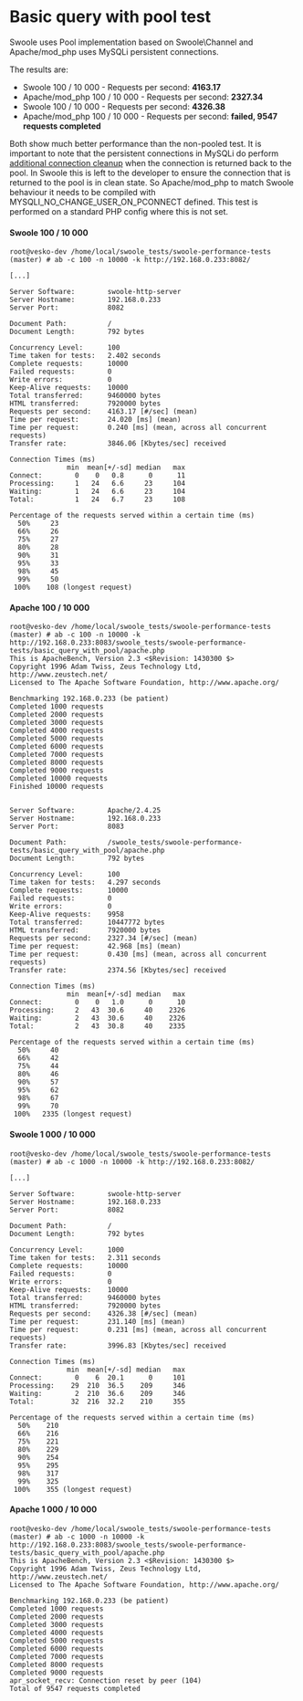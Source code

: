 # Basic query with pool test

Swoole uses Pool implementation based on Swoole\Channel and Apache/mod_php uses MySQLi persistent connections.

The results are:
- Swoole 100 / 10 000 - Requests per second: **4163.17**
- Apache/mod_php 100 / 10 000 - Requests per second: **2327.34**
- Swoole 100 / 10 000 - Requests per second: **4326.38**
- Apache/mod_php 100 / 10 000 - Requests per second: **failed, 9547 requests completed**

Both show much better performance than the non-pooled test.
It is important to note that the persistent connections in MySQLi do perform [additional connection cleanup](https://www.php.net/manual/en/mysqli.persistconns.php) when the connection is returned back to the pool.
In Swoole this is left to the developer to ensure the connection that is returned to the pool is in clean state.
So Apache/mod_php to match Swoole behaviour it needs to be compiled with MYSQLI_NO_CHANGE_USER_ON_PCONNECT defined.
This test is performed on a standard PHP config where this is not set.

#### Swoole 100 / 10 000
```
root@vesko-dev /home/local/swoole_tests/swoole-performance-tests (master) # ab -c 100 -n 10000 -k http://192.168.0.233:8082/

[...]

Server Software:        swoole-http-server
Server Hostname:        192.168.0.233
Server Port:            8082

Document Path:          /
Document Length:        792 bytes

Concurrency Level:      100
Time taken for tests:   2.402 seconds
Complete requests:      10000
Failed requests:        0
Write errors:           0
Keep-Alive requests:    10000
Total transferred:      9460000 bytes
HTML transferred:       7920000 bytes
Requests per second:    4163.17 [#/sec] (mean)
Time per request:       24.020 [ms] (mean)
Time per request:       0.240 [ms] (mean, across all concurrent requests)
Transfer rate:          3846.06 [Kbytes/sec] received

Connection Times (ms)
              min  mean[+/-sd] median   max
Connect:        0    0   0.8      0      11
Processing:     1   24   6.6     23     104
Waiting:        1   24   6.6     23     104
Total:          1   24   6.7     23     108

Percentage of the requests served within a certain time (ms)
  50%     23
  66%     26
  75%     27
  80%     28
  90%     31
  95%     33
  98%     45
  99%     50
 100%    108 (longest request)
```
#### Apache 100 / 10 000
```
root@vesko-dev /home/local/swoole_tests/swoole-performance-tests (master) # ab -c 100 -n 10000 -k http://192.168.0.233:8083/swoole_tests/swoole-performance-tests/basic_query_with_pool/apache.php
This is ApacheBench, Version 2.3 <$Revision: 1430300 $>
Copyright 1996 Adam Twiss, Zeus Technology Ltd, http://www.zeustech.net/
Licensed to The Apache Software Foundation, http://www.apache.org/

Benchmarking 192.168.0.233 (be patient)
Completed 1000 requests
Completed 2000 requests
Completed 3000 requests
Completed 4000 requests
Completed 5000 requests
Completed 6000 requests
Completed 7000 requests
Completed 8000 requests
Completed 9000 requests
Completed 10000 requests
Finished 10000 requests


Server Software:        Apache/2.4.25
Server Hostname:        192.168.0.233
Server Port:            8083

Document Path:          /swoole_tests/swoole-performance-tests/basic_query_with_pool/apache.php
Document Length:        792 bytes

Concurrency Level:      100
Time taken for tests:   4.297 seconds
Complete requests:      10000
Failed requests:        0
Write errors:           0
Keep-Alive requests:    9958
Total transferred:      10447772 bytes
HTML transferred:       7920000 bytes
Requests per second:    2327.34 [#/sec] (mean)
Time per request:       42.968 [ms] (mean)
Time per request:       0.430 [ms] (mean, across all concurrent requests)
Transfer rate:          2374.56 [Kbytes/sec] received

Connection Times (ms)
              min  mean[+/-sd] median   max
Connect:        0    0   1.0      0      10
Processing:     2   43  30.6     40    2326
Waiting:        2   43  30.6     40    2326
Total:          2   43  30.8     40    2335

Percentage of the requests served within a certain time (ms)
  50%     40
  66%     42
  75%     44
  80%     46
  90%     57
  95%     62
  98%     67
  99%     70
 100%   2335 (longest request)
```
#### Swoole 1 000 / 10 000
```
root@vesko-dev /home/local/swoole_tests/swoole-performance-tests (master) # ab -c 1000 -n 10000 -k http://192.168.0.233:8082/

[...]

Server Software:        swoole-http-server
Server Hostname:        192.168.0.233
Server Port:            8082

Document Path:          /
Document Length:        792 bytes

Concurrency Level:      1000
Time taken for tests:   2.311 seconds
Complete requests:      10000
Failed requests:        0
Write errors:           0
Keep-Alive requests:    10000
Total transferred:      9460000 bytes
HTML transferred:       7920000 bytes
Requests per second:    4326.38 [#/sec] (mean)
Time per request:       231.140 [ms] (mean)
Time per request:       0.231 [ms] (mean, across all concurrent requests)
Transfer rate:          3996.83 [Kbytes/sec] received

Connection Times (ms)
              min  mean[+/-sd] median   max
Connect:        0    6  20.1      0     101
Processing:    29  210  36.5    209     346
Waiting:        2  210  36.6    209     346
Total:         32  216  32.2    210     355

Percentage of the requests served within a certain time (ms)
  50%    210
  66%    216
  75%    221
  80%    229
  90%    254
  95%    295
  98%    317
  99%    325
 100%    355 (longest request)
```
#### Apache 1 000 / 10 000
```
root@vesko-dev /home/local/swoole_tests/swoole-performance-tests (master) # ab -c 1000 -n 10000 -k http://192.168.0.233:8083/swoole_tests/swoole-performance-tests/basic_query_with_pool/apache.php
This is ApacheBench, Version 2.3 <$Revision: 1430300 $>
Copyright 1996 Adam Twiss, Zeus Technology Ltd, http://www.zeustech.net/
Licensed to The Apache Software Foundation, http://www.apache.org/

Benchmarking 192.168.0.233 (be patient)
Completed 1000 requests
Completed 2000 requests
Completed 3000 requests
Completed 4000 requests
Completed 5000 requests
Completed 6000 requests
Completed 7000 requests
Completed 8000 requests
Completed 9000 requests
apr_socket_recv: Connection reset by peer (104)
Total of 9547 requests completed
```
